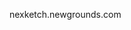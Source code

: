 nexketch.newgrounds.com

<!---
nexketch/nexketch is a ✨ special ✨ repository because its `README.md` (this file) appears on your GitHub profile.
You can click the Preview link to take a look at your changes.
--->
